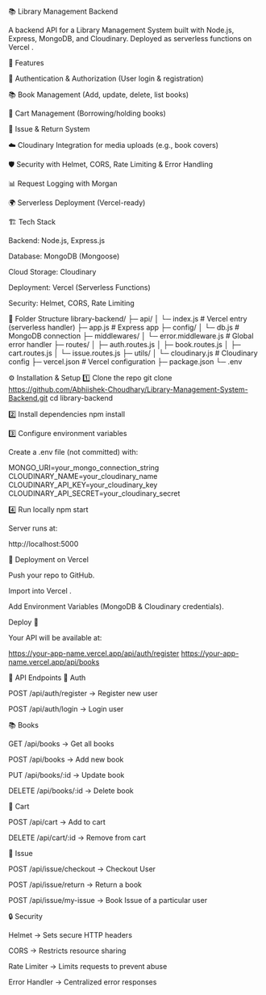 📚 Library Management Backend

A backend API for a Library Management System built with Node.js, Express, MongoDB, and Cloudinary.
Deployed as serverless functions on Vercel
.

🚀 Features

🔐 Authentication & Authorization (User login & registration)

📚 Book Management (Add, update, delete, list books)

🛒 Cart Management (Borrowing/holding books)

📑 Issue & Return System

☁️ Cloudinary Integration for media uploads (e.g., book covers)

🛡️ Security with Helmet, CORS, Rate Limiting & Error Handling

📊 Request Logging with Morgan

🌍 Serverless Deployment (Vercel-ready)

🏗️ Tech Stack

Backend: Node.js, Express.js

Database: MongoDB (Mongoose)

Cloud Storage: Cloudinary

Deployment: Vercel (Serverless Functions)

Security: Helmet, CORS, Rate Limiting

📂 Folder Structure
library-backend/
├─ api/
│  └─ index.js            # Vercel entry (serverless handler)
├─ app.js                 # Express app
├─ config/
│  └─ db.js               # MongoDB connection
├─ middlewares/
│  └─ error.middleware.js # Global error handler
├─ routes/
│  ├─ auth.routes.js
│  ├─ book.routes.js
│  ├─ cart.routes.js
│  └─ issue.routes.js
├─ utils/
│  └─ cloudinary.js       # Cloudinary config
├─ vercel.json            # Vercel configuration
├─ package.json
└─ .env

⚙️ Installation & Setup
1️⃣ Clone the repo
git clone https://github.com/Abhiishek-Choudhary/Library-Management-System-Backend.git
cd library-backend

2️⃣ Install dependencies
npm install

3️⃣ Configure environment variables

Create a .env file (not committed) with:

MONGO_URI=your_mongo_connection_string
CLOUDINARY_NAME=your_cloudinary_name
CLOUDINARY_API_KEY=your_cloudinary_key
CLOUDINARY_API_SECRET=your_cloudinary_secret

4️⃣ Run locally
npm start


Server runs at:

http://localhost:5000

🚀 Deployment on Vercel

Push your repo to GitHub.

Import into Vercel
.

Add Environment Variables (MongoDB & Cloudinary credentials).

Deploy 🎉

Your API will be available at:

https://your-app-name.vercel.app/api/auth/register
https://your-app-name.vercel.app/api/books

📌 API Endpoints
🔐 Auth

POST /api/auth/register → Register new user

POST /api/auth/login → Login user

📚 Books

GET /api/books → Get all books

POST /api/books → Add new book

PUT /api/books/:id → Update book

DELETE /api/books/:id → Delete book

🛒 Cart

POST /api/cart → Add to cart

DELETE /api/cart/:id → Remove from cart

📑 Issue

POST /api/issue/checkout → Checkout User

POST /api/issue/return → Return a book  

POST /api/issue/my-issue -> Book Issue of a particular user


🔒 Security

Helmet → Sets secure HTTP headers

CORS → Restricts resource sharing

Rate Limiter → Limits requests to prevent abuse

Error Handler → Centralized error responses
